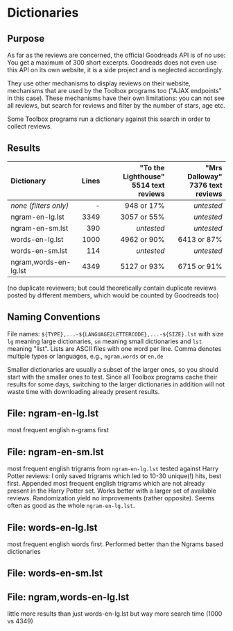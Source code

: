 # Dictionaries

## Purpose

As far as the reviews are concerned, the official Goodreads API is of no use:
You get a maximum of 300 short excerpts. Goodreads does not even use this API on
its own website, it is a side project and is neglected accordingly. 

They use other mechanisms to display reviews on their website, mechanisms that
are used by the Toolbox programs too ("AJAX endpoints" in this case). 
These mechanisms have their own limitations: you can not see all reviews, 
but search for reviews and filter by the number of stars, age etc.

Some Toolbox programs run a dictionary against this search in order to collect 
reviews.


## Results

| Dictionary             | Lines | "To the Lighthouse"<br>5514 text reviews | "Mrs Dalloway"<br>7376 text reviews |
|:-----------------------|------:|--------------------------:|---------------------:|
| _none (filters only)_  |     - | 948 or 17%                | _untested_
| ngram-en-lg.lst        |  3349 | 3057 or 55%               | _untested_
| ngram-en-sm.lst        |   390 | _untested_                | _untested_
| words-en-lg.lst        |  1000 | 4962 or 90%               | 6413 or 87%
| words-en-sm.lst        |   114 | _untested_                | _untested_
| ngram,words-en-lg.lst  |  4349 | 5127 or 93%               | 6715 or 91%


(no duplicate reviewers; but could theoretically contain duplicate reviews
posted by different members, which would be counted by Goodreads too)

    
## Naming Conventions

File names: `${TYPE},...-${LANGUAGE2LETTERCODE},...-${SIZE}.lst` with size `lg` meaning large
dictionaries, `sm` meaning small dictionaries and `lst` meaning "list".
Lists are ASCII files with one word per line.
Comma denotes multiple types or languages, e.g., `ngram,words` or `en,de`
  
Smaller dictionaries are usually a subset of the larger ones, so you should 
start with the smaller ones to test. Since all Toolbox programs cache their 
results for some days, switching to the larger dictionaries in addition 
will not waste time with downloading already present results.


## File: ngram-en-lg.lst

most frequent english n-grams first


## File: ngram-en-sm.lst

most frequent english trigrams from `ngram-en-lg.lst` tested against
Harry Potter reviews: I only saved trigrams which led to 10-30 unique(!) hits,
best first.  Appended most frequent english trigrams which are not already
present in the Harry Potter set.  Works better with a larger set of available
reviews.  Randomization yield no improvements (rather opposite). 
Seems often as good as the whole `ngram-en-lg.lst`.


## File: words-en-lg.lst

most frequent english words first.
Performed better than the Ngrams based dictionaries


## File: words-en-sm.lst


## File: ngram,words-en-lg.lst

little more results than just words-en-lg.lst
but way more search time (1000 vs 4349)

